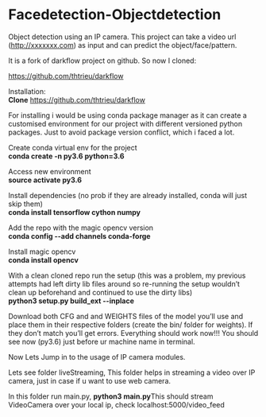 # Facedetection-Objectdetection
Object detection using an IP camera. This project can take a video url (http://xxxxxxx.com)  as input and can predict the object/face/pattern.


It is  a fork of darkflow project on github. So now I cloned:

<a href="https://github.com/thtrieu/darkflow">https://github.com/thtrieu/darkflow</a>

Installation:</br>
<b>Clone</b> <a href="https://github.com/thtrieu/darkflow">https://github.com/thtrieu/darkflow</a>

For installing i would be using conda package manager as it can create a customised environment for our project with different versioned python packages. Just to avoid package version conflict, which i faced a lot.

Create conda virtual env for the project</br>
<b>conda create -n py3.6 python=3.6</b>

Access new environment</br>
<b>source activate py3.6</b>

Install dependencies (no prob if they are already installed, conda will just skip them)</br>
<b>conda install tensorflow cython numpy</b>

Add the repo with the magic opencv version</br>
<b>conda config --add channels conda-forge</b>

Install magic opencv</br>
<b>conda install opencv</b>

With a clean cloned repo run the setup (this was a problem, my previous attempts had left dirty lib files around so re-running the setup wouldn’t clean up beforehand and continued to use the dirty libs)</br>
<b>python3 setup.py build_ext --inplace</b>

Download both CFG and and WEIGHTS files of the model you’ll use and place them in their respective folders (create the bin/ folder for weights). If they don’t match you’ll get errors.
Everything should work now!!!
You should see now (py3.6) just before ur machine name in terminal.

<div style="font-size:14px;">Now Lets Jump in to the usage of IP camera modules.</div>

<p>Lets see folder liveStreaming, This folder helps in streaming a video over IP camera, just in case if u want to use web camera.</p>
<p>In this folder run main.py, <b>python3 main.py</b>This should stream VideoCamera over your local ip, check localhost:5000/video_feed</p>

